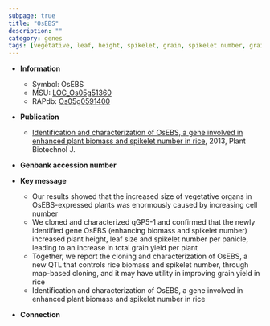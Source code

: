 ```yaml
---
subpage: true
title: "OsEBS"
description: ""
category: genes
tags: [vegetative, leaf, height, spikelet, grain, spikelet number, grain yield, biomass, panicle, yield]
---
```


* **Information**  
    + Symbol: OsEBS  
    + MSU: [LOC_Os05g51360](http://rice.plantbiology.msu.edu/cgi-bin/ORF_infopage.cgi?orf=LOC_Os05g51360)  
    + RAPdb: [Os05g0591400](http://rapdb.dna.affrc.go.jp/viewer/gbrowse_details/irgsp1?name=Os05g0591400)  

* **Publication**  
    + [Identification and characterization of OsEBS, a gene involved in enhanced plant biomass and spikelet number in rice](http://www.ncbi.nlm.nih.gov/pubmed?term=Identification+and+characterization+of+OsEBS,+a+gene+involved+in+enhanced+plant+biomass+and+spikelet+number+in+rice%5BTitle%5D), 2013, Plant Biotechnol J.

* **Genbank accession number**  

* **Key message**  
    + Our results showed that the increased size of vegetative organs in OsEBS-expressed plants was enormously caused by increasing cell number
    + We cloned and characterized qGP5-1 and confirmed that the newly identified gene OsEBS (enhancing biomass and spikelet number) increased plant height, leaf size and spikelet number per panicle, leading to an increase in total grain yield per plant
    + Together, we report the cloning and characterization of OsEBS, a new QTL that controls rice biomass and spikelet number, through map-based cloning, and it may have utility in improving grain yield in rice
    + Identification and characterization of OsEBS, a gene involved in enhanced plant biomass and spikelet number in rice

* **Connection**  




